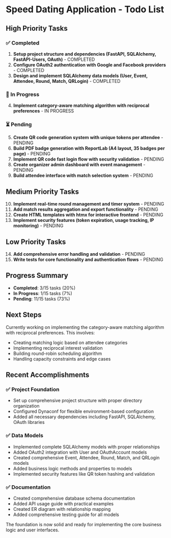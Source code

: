 # Speed Dating Application - Todo List

## High Priority Tasks

### ✅ Completed
1. **Setup project structure and dependencies (FastAPI, SQLAlchemy, FastAPI-Users, OAuth)** - COMPLETED
2. **Configure OAuth2 authentication with Google and Facebook providers** - COMPLETED  
3. **Design and implement SQLAlchemy data models (User, Event, Attendee, Round, Match, QRLogin)** - COMPLETED

### 🔄 In Progress
4. **Implement category-aware matching algorithm with reciprocal preferences** - IN PROGRESS

### ⏳ Pending
5. **Create QR code generation system with unique tokens per attendee** - PENDING
6. **Build PDF badge generation with ReportLab (A4 layout, 35 badges per page)** - PENDING
7. **Implement QR code fast login flow with security validation** - PENDING
8. **Create organizer admin dashboard with event management** - PENDING
9. **Build attendee interface with match selection system** - PENDING

## Medium Priority Tasks

10. **Implement real-time round management and timer system** - PENDING
11. **Add match results aggregation and export functionality** - PENDING
12. **Create HTML templates with htmx for interactive frontend** - PENDING
13. **Implement security features (token expiration, usage tracking, IP monitoring)** - PENDING

## Low Priority Tasks

14. **Add comprehensive error handling and validation** - PENDING
15. **Write tests for core functionality and authentication flows** - PENDING

## Progress Summary

- **Completed**: 3/15 tasks (20%)
- **In Progress**: 1/15 tasks (7%)
- **Pending**: 11/15 tasks (73%)

## Next Steps

Currently working on implementing the category-aware matching algorithm with reciprocal preferences. This involves:
- Creating matching logic based on attendee categories
- Implementing reciprocal interest validation
- Building round-robin scheduling algorithm
- Handling capacity constraints and edge cases

## Recent Accomplishments

### ✅ Project Foundation
- Set up comprehensive project structure with proper directory organization
- Configured Dynaconf for flexible environment-based configuration
- Added all necessary dependencies including FastAPI, SQLAlchemy, OAuth libraries

### ✅ Data Models
- Implemented complete SQLAlchemy models with proper relationships
- Added OAuth2 integration with User and OAuthAccount models
- Created comprehensive Event, Attendee, Round, Match, and QRLogin models
- Added business logic methods and properties to models
- Implemented security features like QR token hashing and validation

### ✅ Documentation
- Created comprehensive database schema documentation
- Added API usage guide with practical examples
- Created ER diagram with relationship mapping
- Added comprehensive testing guide for all models

The foundation is now solid and ready for implementing the core business logic and user interfaces.
